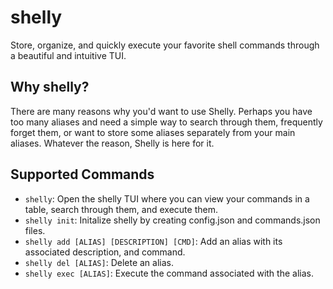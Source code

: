 # shelly

Store, organize, and quickly execute your favorite shell commands through a beautiful and intuitive TUI.

## Why shelly?

There are many reasons why you'd want to use Shelly. Perhaps you have too many aliases and need a simple way to search through them, frequently forget them, or want to store some aliases separately from your main aliases. Whatever the reason, Shelly is here for it.

## Supported Commands

- `shelly`: Open the shelly TUI where you can view your commands in a table, search through them, and execute them.
- `shelly init`: Initalize shelly by creating config.json and commands.json files.
- `shelly add [ALIAS] [DESCRIPTION] [CMD]`: Add an alias with its associated description, and command.
- `shelly del [ALIAS]`: Delete an alias.
- `shelly exec [ALIAS]`: Execute the command associated with the alias.

